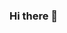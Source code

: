 ### Hi there 👋

<!--
**Vestria4/Vestria4** is a ✨ _special_ ✨ repository because its `README.md` (this file) appears on your GitHub profile.

Here are some ideas to get you started:

- 🔭 I’m currently working on nothing
- 🌱 I’m currently learning nothing
- 👯 I’m looking to collaborate on noone
- 🤔 I’m looking for help with nothing
- 💬 Ask me about anything
- 📫 How to reach me: discord
- 😄 Pronouns: he/him
- ⚡ Fun fact: idk
-->
